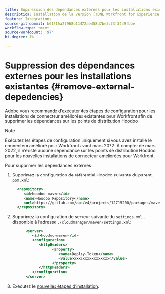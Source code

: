 ```yaml
---
title: Suppression des dépendances externes pour les installations existantes
description: Installation de la version [!DNL Workfront for Experience Manager enhanced connector]
feature: Integrations
source-git-commit: b61915a27968b11472ae458d7be3d73f3449fbbe
workflow-type: tm+mt
source-wordcount: '97'
ht-degree: 1%

---
```



# Suppression des dépendances externes pour les installations existantes {#remove-external-depedencies}

Adobe vous recommande d’exécuter des étapes de configuration pour les installations de connecteur améliorées existantes pour Workfront afin de supprimer les dépendances sur les points de distribution Hoodoo.

>[!NOTE]
>
>Exécutez les étapes de configuration uniquement si vous avez installé le connecteur amélioré pour Workfront avant mars 2022. À compter de mars 2022, il n’existe aucune dépendance sur les points de distribution Hoodoo pour les nouvelles installations de connecteur améliorées pour Workfront.

Pour supprimer les dépendances externes :

1. Supprimez la configuration de référentiel Hoodoo suivante du parent. `pom.xml`:

   ```XML
     <repository>
        <id>hoodoo-maven</id>
        <name>Hoodoo Repository</name>
        <url>https://gitlab.com/api/v4/projects/12715200/packages/maven</url>
     </repository>
   ```

1. Supprimez la configuration de serveur suivante du `settings.xml` , disponible à l’adresse `./cloudmanager/maven/settings.xml`:

   ```XML
         <server>
            <id>hoodoo-maven</id>
            <configuration>
               <httpHeaders>
                     <property>
                        <name>Deploy-Token</name>
                        <value>xxxxxxxxxxxxxxxx</value>
                     </property>
               </httpHeaders>
            </configuration>
         </server>
   ```

1. Exécutez le [nouvelles étapes d’installation](workfront-connector-install.md).

